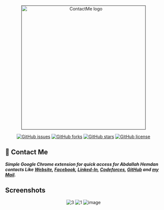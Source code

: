 <p align="center">
  <a href="" rel="noopener">
 <img width=400px  src="https://github.com/AbdallahHemdan/ContactMe/blob/master/Screenshots/4.png" alt="ContactMe logo"></a>
</p>

<div align="center">

[![GitHub issues](https://img.shields.io/github/issues/AbdallahHemdan/ContactMe)](https://github.com/AbdallahHemdan/ContactMe/issues)
[![GitHub forks](https://img.shields.io/github/forks/AbdallahHemdan/ContactMe)](https://github.com/AbdallahHemdan/ContactMe/network)
[![GitHub stars](https://img.shields.io/github/stars/AbdallahHemdan/ContactMe)](https://github.com/AbdallahHemdan/ContactMe/stargazers)
[![GitHub license](https://img.shields.io/github/license/AbdallahHemdan/ContactMe)](https://github.com/AbdallahHemdan/ContactMe/blob/master/LICENSE)

</div>

## 🔗 Contact Me

**_Simple Google Chrome extension for quick access for Abdallah Hemdan contacts Like [Website](https://abdallahhemdan.github.io/), [Facebook](https://www.facebook.com/profile.php?id=100009270028400), [Linked-In](https://www.linkedin.com/in/abdallah-a-hemdan-4a94a614a/), [Codeforces](https://codeforces.com/profile/AbdallahHemdan), [GitHub](https://github.com/AbdallahHemdan) and [my Mail](abdallah.ahmed.hemdan@gmail.com)._** <br>


## Screenshots

<div align="center">
  
![3](https://user-images.githubusercontent.com/40190772/72105486-4d847b80-3336-11ea-86c0-2eee4afaf1d0.png)
![1](https://user-images.githubusercontent.com/40190772/72105490-4e1d1200-3336-11ea-90f1-8ccd2e93dbde.png)
![image](https://user-images.githubusercontent.com/40190772/72105740-cdaae100-3336-11ea-9cbd-2b4b1e8f1c13.png)

</div>
